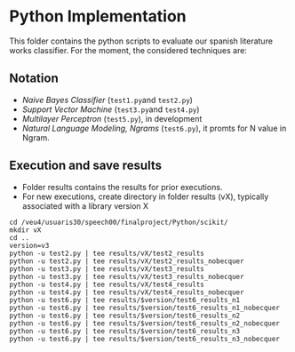 # Python Implementation #

This folder contains the python scripts to evaluate our spanish 
literature works classifier. For the moment, the considered techniques 
are:

## Notation
- *Naive Bayes Classifier* (`test1.py`and `test2.py`)
- *Support Vector Machine* (`test3.py`and `test4.py`)
- *Multilayer Perceptron* (`test5.py`), in development
- *Natural Language Modeling, Ngrams* (`test6.py`), it promts for N value in Ngram.

## Execution and save results
- Folder results contains the results for prior executions.
- For new executions, create directory in folder results (vX), typically associated with a library version X


```
cd /veu4/usuaris30/speech00/finalproject/Python/scikit/
mkdir vX
cd ..
version=v3
python -u test2.py | tee results/vX/test2_results
python -u test2.py | tee results/vX/test2_results_nobecquer
python -u test3.py | tee results/vX/test3_results
python -u test3.py | tee results/vX/test3_results_nobecquer
python -u test4.py | tee results/vX/test4_results
python -u test4.py | tee results/vX/test4_results_nobecquer
python -u test6.py | tee results/$version/test6_results_n1
python -u test6.py | tee results/$version/test6_results_n1_nobecquer
python -u test6.py | tee results/$version/test6_results_n2
python -u test6.py | tee results/$version/test6_results_n2_nobecquer
python -u test6.py | tee results/$version/test6_results_n3
python -u test6.py | tee results/$version/test6_results_n3_nobecquer
```

